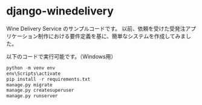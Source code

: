 # django-winedelivery

Wine Delivery Service のサンプルコードです。 以前、依頼を受けた受発注アプリケーション制作における要件定義を基に、簡単なシステムを作成してみました。

以下のコードで実行可能です。（Windows用）
``` python
python -m venv env
env\Scripts\activate
pip install -r requirements.txt
manage.py migrate
manage.py createsuperuser 
manage.py runserver
```